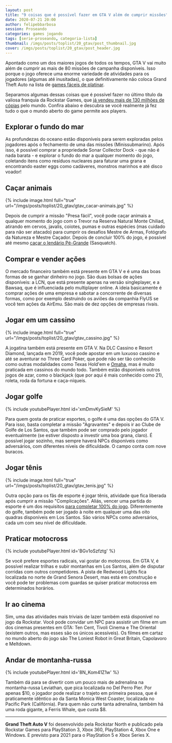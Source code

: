 ```yaml
---
layout: post
title: "9 coisas que é possível fazer em GTA V além de cumprir missões"
date: 2020-07-21 20:00
author: felipebbarbosa
session: Proseando
categories: games jogando
tags: [serie-proseando, categoria-lista]
thumbnail: /imgs/posts/toplist/20_gtav/post_thumbnail.jpg
cover: /imgs/posts/toplist/20_gtav/post_header.jpg
---
```


Apontado como um dos maiores jogos de todos os tempos, GTA V vai muito além de cumprir as mais de 80 missões de campanha disponíveis. Isso porque o jogo oferece uma enorme variedade de atividades para os jogadores (algumas até inusitadas), o que definitivamente não coloca Grand Theft Auto na lista de [games fáceis de platinar](/post/platinas-menos-de-1-hora).

Separamos algumas dessas coisas que é possível fazer no último título da valiosa franquia da Rockstar Games, que [já vendeu mais de 130 milhões de cópias](https://observatoriodegames.uol.com.br/analise/artigos/gta-v-bate-130-milhoes-de-unidades-e-numero-pode-ser-ainda-maior) pelo mundo. Confira abaixo e descubra se você realmente já fez tudo o que o mundo aberto do game permite aos players.

<!--more-->

## Explorar o fundo do mar

As profundezas do oceano estão disponíveis para serem exploradas pelos jogadores após o fechamento de uma das missões (Minissubmarino). Após isso, é possível comprar a propriedade Sonar Collector Dock - que não é nada barata - e explorar o fundo do mar a qualquer momento do jogo, coletando itens como resíduos nucleares para faturar uma grana e encontrando easter eggs como cadáveres, monstros marinhos e até disco voador!

## Caçar animais

{% include image.html full="true"
    url="/imgs/posts/toplist/20_gtav/gtav_cacar-animais.jpg" %}

Depois de cumprir a missão "Presa fácil", você pode caçar animais a qualquer momento do jogo com o Trevor na Reserva Natural Monte Chiliad, atirando em cervos, javalis, coiotes, pumas e outras espécies (mas cuidado para não ser atacado) para cumprir os desafios Mestre de Armas, Fotógrafo da Natureza e Mestre Caçador. Depois de concluir 100% do jogo, é possível até mesmo [caçar o lendário Pé-Grande](https://www.techtudo.com.br/dicas-e-tutoriais/noticia/2013/09/gta-v-veja-como-encontrar-o-pe-grande-escondido-no-game.html) (Sasquatch).

## Comprar e vender ações

O mercado financeiro também está presente em GTA V e é uma das boas formas de se ganhar dinheiro no jogo. São duas bolsas de ações disponíveis: a LCN, que está presente apenas na versão singleplayer, e a Bawsaq, que é influenciada pelo multiplayer online. A ideia basicamente é comprar ações de uma empresa e sabotar a concorrente de diversas formas, como por exemplo destruindo os aviões da companhia FlyUS se você tem ações da AirEmu. São mais de dez opções de empresas rivais.

## Jogar em um cassino

{% include image.html full="true"
    url="/imgs/posts/toplist/20_gtav/gtav_cassino.jpg" %}

A jogatina também está presente em GTA V. Na DLC Cassino e Resort Diamond, lançada em 2019, você pode apostar em um luxuoso cassino e até se aventurar no Three Card Poker, que pode não ser tão conhecido como outras modalidades como Texas Hold'em e [Omaha](https://www.replaypoker.com/pt/free-poker-games/omaha-poker), mas é muito praticada em cassinos do mundo todo. Também estão disponíveis outros jogos de azar, como o blackjack (que por aqui é mais conhecido como 21), roleta, roda da fortuna e caça-níqueis.

## Jogar golfe

{% include youtubePlayer.html id='xmDmvKySieM' %}

Para quem gosta de praticar esportes, o golfe é uma das opções do GTA V. Para isso, basta completar a missão "Agravantes" e depois ir ao Clube de Golfe de Los Santos, que também pode ser comprado pelo jogador eventualmente (se estiver disposto a investir uma boa grana, claro). É possível jogar sozinho, mas sempre haverá NPCs disponíveis como adversários, com diferentes níveis de dificuldade. O campo conta com nove buracos.

## Jogar tênis

{% include image.html full="true"
    url="/imgs/posts/toplist/20_gtav/gtav_tenis.jpg" %}

Outra opção para os fãs de esporte é jogar tênis, atividade que fica liberada após cumprir a missão "Complicações". Aliás, vencer uma partida do esporte é um dos requisitos [para completar 100% do jogo](https://www.torcedores.com/noticias/2015/02/ainda-nao-fez-100-no-gta-v-veja-o-que-fazer). Diferentemente do golfe, também pode ser jogado à noite em qualquer uma das oito quadras disponíveis em Los Santos. São vários NPCs como adversários, cada um com seu nível de dificuldade.

## Praticar motocross

{% include youtubePlayer.html id='BGv1oSzfztg' %}

Se você prefere esportes radicais, vai gostar do motocross. Em GTA V, é possível realizar trilhas e subir montanhas em Los Santos, além de disputar corridas com outros competidores. A pista de Redwood Lights fica localizada no norte de Grand Senora Desert, mas está em construção e você pode ter problemas com guardas se quiser praticar motocross em determinados horários.

## Ir ao cinema

Sim, uma das atividades mais triviais de lazer também está disponível no jogo da Rockstar. Você pode convidar um NPC para assistir um filme em um dos cinemas presentes em GTA: Ten Cent, Tivoli Cinema e The Oriental (existem outros, mas esses são os únicos acessíveis). Os filmes em cartaz no mundo aberto do jogo são The Loniest Robot in Great Britain, Capolavoro e Meltdown.

## Andar de montanha-russa

{% include youtubePlayer.html id='8N_Kom41Z1w' %}

Também dá para se divertir com um pouco mais de adrenalina na montanha-russa Leviathan, que pica localizada no Del Perro Pier. Por apenas $10, o jogador pode realizar o trajeto em primeira pessoa, que é praticamente idêntico ao da Santa Monica West Coaster, localizada no Pacific Park (Califórnia). Para quem não curte tanta adrenalina, também há uma roda gigante, a Ferris Whale, que custa $8.

---

**Grand Theft Auto V** foi desenvolvido pela Rockstar North e publicado pela Rockstar Games para PlayStation 3, Xbox 360, PlayStation 4, Xbox One e Windows. E previsto para 2021 para o PlayStation 5 e Xbox Series X.